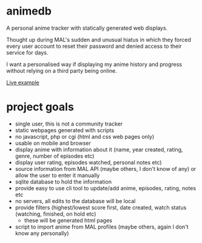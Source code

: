# animedb

A personal anime tracker with statically generated web displays.

Thought up during MAL's sudden and unusual hiatus in which they forced every user account to reset their password and denied access to their service for days.

I want a personalised way if displaying my anime history and progress without relying on a third party being online. 

[Live example](http://anime.danieljon.es)

# project goals

* single user, this is not a community tracker 
* static webpages generated with scripts
* no javascript, php or cgi (html and css web pages only)
* usable on mobile and browser
* display anime with information about it (name, year created, rating, genre, number of episodes etc)
* display user rating, episodes watched, personal notes etc)
* source information from MAL API (maybe others, I don't know of any) or allow the user to enter it manually
* sqlite database to hold the information
* provide easy to use cli tool to update/add anime, episodes, rating, notes etc
* no servers, all edits to the database will be local
* provide filters (highest/lowest score first, date created, watch status (watching, finished, on hold etc)
  * these will be generated html pages
* script to import anime from MAL profiles (maybe others, again I don't know any personally)

